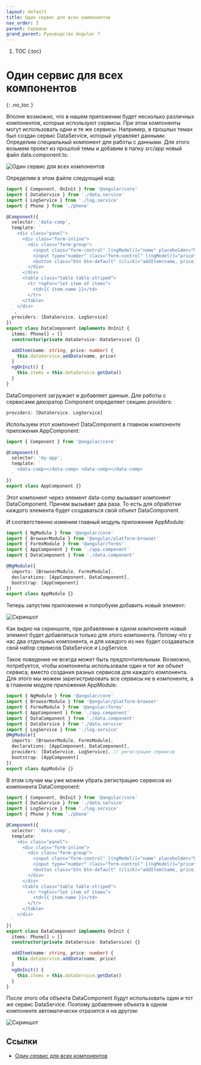 ```yaml
---
layout: default
title: Один сервис для всех компонентов
nav_order: 3
parent: Сервисы
grand_parent: Руководство Angular 7
---
```


<!-- prettier-ignore-start -->
1. TOC
{:toc}

# Один сервис для всех компонентов
{: .no_toc }
<!-- prettier-ignore-end -->

Вполне возможно, что в нашем приложении будет несколько различных компонентов, которые используют сервисы. При этом компоненты могут использовать одни и те же сервисы. Например, в прошлых темах был создан сервис DataService, который управляет данными. Определим специальный компонент для работы с данными. Для этого возьмем проект из прошлой темы и добавим в папку src/app новый файл data.component.ts:

![Один сервис для всех компонентов](one-service-1.png)

Определим в этом файле следующий код:

```typescript
import { Component, OnInit } from '@angular/core'
import { DataService } from './data.service'
import { LogService } from './log.service'
import { Phone } from './phone'

@Component({
  selector: 'data-comp',
  template: `
    <div class="panel">
      <div class="form-inline">
        <div class="form-group">
          <input class="form-control" [(ngModel)]="name" placeholder="Модель" />
          <input type="number" class="form-control" [(ngModel)]="price" placeholder="Цена" />
          <button class="btn btn-default" (click)="addItem(name, price)">Добавить</button>
        </div>
      </div>
      <table class="table table-striped">
        <tr *ngFor="let item of items">
          <td>{{ item.name }}</td>
        </tr>
      </table>
    </div>
  `,
  providers: [DataService, LogService]
})
export class DataComponent implements OnInit {
  items: Phone[] = []
  constructor(private dataService: DataService) {}

  addItem(name: string, price: number) {
    this.dataService.addData(name, price)
  }
  ngOnInit() {
    this.items = this.dataService.getData()
  }
}
```

DataComponent загружает и добавляет данные. Для работы с сервисами декоратор Component определяет секцию providers:

```typescript
providers: [DataService, LogService]
```

Используем этот компонент DataComponent в главном компоненте приложения AppComponent:

```typescript
import { Component } from '@angular/core'

@Component({
  selector: 'my-app',
  template: `
    <data-comp></data-comp> <data-comp></data-comp>
  `
})
export class AppComponent {}
```

Этот компонент через элемент data-comp вызывает компонент DataComponent. Причем вызывает два раза. То есть для обработки каждого элемента будет создаваться свой объект DataComponent.

И соответственно изменим главный модуль приложения AppModule:

```typescript
import { NgModule } from '@angular/core'
import { BrowserModule } from '@angular/platform-browser'
import { FormsModule } from '@angular/forms'
import { AppComponent } from './app.component'
import { DataComponent } from './data.component'

@NgModule({
  imports: [BrowserModule, FormsModule],
  declarations: [AppComponent, DataComponent],
  bootstrap: [AppComponent]
})
export class AppModule {}
```

Теперь запустим приложение и попробуем добавить новый элемент:

![Скриншот](one-service-2.png)

Как видно на скриншоте, при добавлении в одном компоненте новый элемент будет добавляться только для этого компонента. Потому что у нас два отдельных компонента, и для каждого из них будет создаваться свой набор сервисов DataService и LogService.

Такое поведение не всегда может быть предпочтительным. Возможно, потребуется, чтобы компоненты использовали один и тот же объект сервиса, вместо создания разных сервисов для каждого компонента. Для этого мы можем зарегистрировать все сервисы не в компоненте, а в главном модуле приложения AppModule:

```typescript
import { NgModule } from '@angular/core'
import { BrowserModule } from '@angular/platform-browser'
import { FormsModule } from '@angular/forms'
import { AppComponent } from './app.component'
import { DataComponent } from './data.component'
import { DataService } from './data.service'
import { LogService } from './log.service'
@NgModule({
  imports: [BrowserModule, FormsModule],
  declarations: [AppComponent, DataComponent],
  providers: [DataService, LogService], // регистрация сервисов
  bootstrap: [AppComponent]
})
export class AppModule {}
```

В этом случае мы уже можем убрать регистрацию сервисов из компонента DataComponent:

```typescript
import { Component, OnInit } from '@angular/core'
import { DataService } from './data.service'
import { LogService } from './log.service'
import { Phone } from './phone'

@Component({
  selector: 'data-comp',
  template: `
    <div class="panel">
      <div class="form-inline">
        <div class="form-group">
          <input class="form-control" [(ngModel)]="name" placeholder="Модель" />
          <input type="number" class="form-control" [(ngModel)]="price" placeholder="Цена" />
          <button class="btn btn-default" (click)="addItem(name, price)">Добавить</button>
        </div>
      </div>
      <table class="table table-striped">
        <tr *ngFor="let item of items">
          <td>{{ item.name }}</td>
        </tr>
      </table>
    </div>
  `
})
export class DataComponent implements OnInit {
  items: Phone[] = []
  constructor(private dataService: DataService) {}

  addItem(name: string, price: number) {
    this.dataService.addData(name, price)
  }
  ngOnInit() {
    this.items = this.dataService.getData()
  }
}
```

После этого оба объекта DataComponent будут использовать один и тот же сервис DataService. Поэтому добавление объекта в одном компоненте автоматически отразится и на другом:

![Скриншот](one-service-3.png)

## Ссылки

- [Один сервис для всех компонентов](https://metanit.com/web/angular2/4.3.php)
